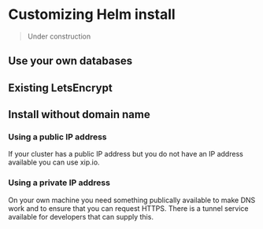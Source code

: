 # Customizing Helm install

> Under construction


## Use your own databases 


## Existing LetsEncrypt



## Install without domain name

### Using a public IP address

If your cluster has a public IP address but you do not have an IP address available you can use xip.io.


### Using a private IP address

On your own machine you need something publically available to make DNS work and to ensure that you can request HTTPS.
There is a tunnel service available for developers that can supply this.